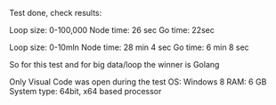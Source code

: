 Test done, check results:

Loop size: 0-100,000
Node time: 26 sec
Go time:     22sec


Loop size: 0-10mln
Node time: 28 min 4 sec
Go time:     6 min 8 sec 

So for this test and for big data/loop the winner is Golang

Only Visual Code was open during the test
OS: Windows 8
RAM: 6 GB
System type: 64bit, x64 based processor 
